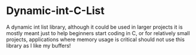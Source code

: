 # Dynamic-int-C-List
A dynamic int list library, although it could be used in larger projects it is mostly meant just to help beginners start coding in C, or for relatively small projects, applications where memory usage is critical should not use this library as I like my buffers!
